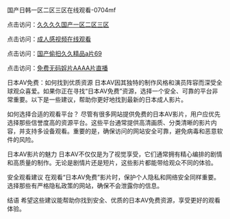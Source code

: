 
国产日韩一区二区三区在线观看-0704mf


点击访问：<a href="https://bered.pages.dev/">久久久久国产一区二区三区</a>

点击访问：<a href="https://rtj-3zo.pages.dev/">成人感视频在线观看</a>

点击访问：<a href="https://vassv.pages.dev/">国产偷抇久久精品a片69</a>

点击访问：<a href="https://gsd-agv.pages.dev/">免费无码婬片AAAA片直播</a>


日本AV免费：如何找到优质资源
日本AV因其独特的制作风格和演员阵容而深受全球观众喜爱。如果你正在寻找“日本AV免费”资源，选择一个安全、可靠的平台非常重要。以下是一些建议，帮助你更好地找到最新的日本成人影片。

如何选择合适的观看平台？
尽管有很多网站提供免费的日本AV影片，用户应优先选择那些信誉度高的资源平台。这些平台通常提供高清画质、分类清晰的影片内容，并支持多设备观看。重要的是，确保访问的网站安全可靠，避免病毒和恶意软件的风险。

日本AV影片的魅力
日本AV不仅仅是为了视觉享受，它们通常拥有精心编排的剧情和高质量的制作。无论是剧情片还是短片，这些影片都能带给观众不同的体验。

安全观看建议
在观看“日本AV免费”影片时，保护个人隐私和网络安全同样重要。选择那些有严格隐私政策的网站，确保不会泄露你的信息。

结语
希望这些建议能帮助你找到安全、优质的日本AV免费资源，享受更好的观看体验。

<span style="display:none;">[Canonical link](https://github.com/ss20250704/ss20250704 ）</span>


